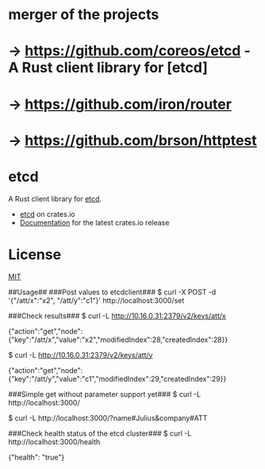 # merger of the projects
# -> https://github.com/coreos/etcd - A Rust client library for [etcd]
# -> https://github.com/iron/router
# -> https://github.com/brson/httptest


# etcd

A Rust client library for [etcd](https://github.com/coreos/etcd).

* [etcd](https://crates.io/crates/etcd) on crates.io
* [Documentation](http://jimmycuadra.github.io/rust-etcd/) for the latest crates.io release

# License

[MIT](http://opensource.org/licenses/MIT)

##Usage##
###Post values to etcdclient###
$ curl -X POST -d '{"/att/x":"x2", "/att/y":"c1"}' http://localhost:3000/set

###Check results###
$ curl -L http://10.16.0.31:2379/v2/keys/att/x

{"action":"get","node":{"key":"/att/x","value":"x2","modifiedIndex":28,"createdIndex":28}}

$ curl -L http://10.16.0.31:2379/v2/keys/att/y

{"action":"get","node":{"key":"/att/y","value":"c1","modifiedIndex":29,"createdIndex":29}}

###Simple get without parameter support yet###
$ curl -L http://localhost:3000/

$ curl -L http://localhost:3000/?name#Julius&company#ATT

###Check health status of the etcd cluster###
$ curl -L http://localhost:3000/health

{"health": "true"}
